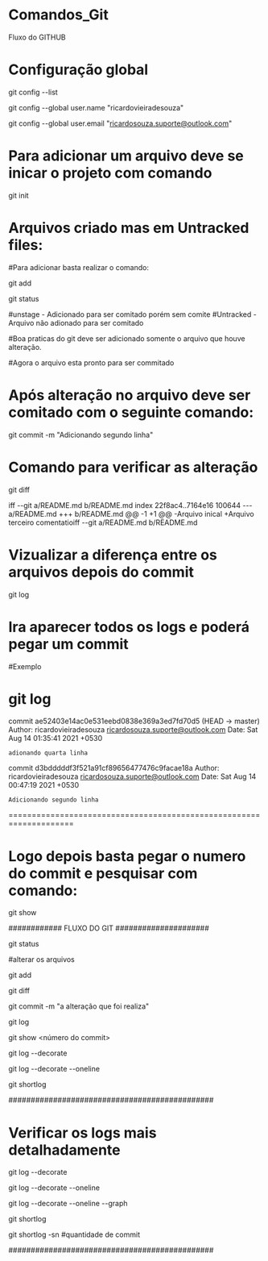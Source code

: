 # Comandos_Git
Fluxo do GITHUB


# Configuração global


git config --list

git config --global user.name "ricardovieiradesouza"

git config --global user.email "ricardosouza.suporte@outlook.com"



# Para adicionar um arquivo deve se inicar o projeto com comando 

git init

# Arquivos criado mas em Untracked files:

#Para adicionar basta realizar o comando:

git add <nome do arquivo>

git status
  
  
#unstage - Adicionado para ser comitado porém sem comite 
#Untracked - Arquivo não adionado para ser comitado

  
#Boa praticas do git deve ser adicionado somente o arquivo que houve alteração.

#Agora o arquivo esta pronto para ser commitado
  
# Após alteração no arquivo deve ser comitado com o seguinte comando:

git commit -m "Adicionando segundo linha"

# Comando para verificar as alteração 

git diff

iff --git a/README.md b/README.md
index 22f8ac4..7164e16 100644
--- a/README.md
+++ b/README.md
@@ -1 +1 @@
-Arquivo inical
+Arquivo terceiro comentatioiff --git a/README.md b/README.md

  
  
# Vizualizar a diferença entre os arquivos depois do commit

git log 

# Ira aparecer todos os logs e poderá pegar um commit 

#Exemplo

 git log
===================================================================
  
commit ae52403e14ac0e531eebd0838e369a3ed7fd70d5 (HEAD -> master)
Author: ricardovieiradesouza <ricardosouza.suporte@outlook.com>
Date:   Sat Aug 14 01:35:41 2021 +0530

    adionando quarta linha

commit d3bdddddf3f521a91cf89656477476c9facae18a
Author: ricardovieiradesouza <ricardosouza.suporte@outlook.com>
Date:   Sat Aug 14 00:47:19 2021 +0530

    Adicionando segundo linha
====================================================================

# Logo depois basta pegar o numero do commit e pesquisar com comando:


git show <numero do commit>

  
############   FLUXO DO GIT #####################

git status
  
#alterar os arquivos
  
git add <arquivo>
  
git diff
  
git commit -m "a alteração que foi realiza"
  
git log
  
git show <número do commit>
  
git log --decorate
  
git log --decorate --oneline
  
git shortlog


##############################################

# Verificar os logs mais detalhadamente 

git log --decorate 

git log --decorate --oneline

git log --decorate --oneline --graph

git shortlog

git shortlog -sn   #quantidade de commit


##############################################





